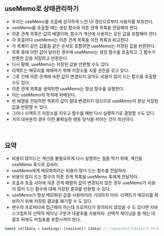 ## useMemo로 상태관리하기
  - 우리는 useMemo를 호출해 심각하게 느린 UI 갱신으로부터 사용자를 보호한다.
  - useMemo를 호출할 때는 생성 함수와 의존 관계 목록을 전달해야 한다.
  - 의존 관계 목록은 값의 배열이며, 함수가 계산에 사용하는 모든 값을 포함해야 한다.
  - 각 호출마다 useMemo는 의존 관계 목록을 이전 목록과 비교한다.
  - 각 목록이 같은 값들을 같은 순서로 포함하면 useMemo는 저장된 값을 반환한다.
  - 목록 중에 어떤 값이 달라진 경우에 useMemo는 생성 함수를 호출하고 그 함수가 반환한 값을 저장하고 반환한다.
  - 다시 말해, useMemo는 저장된 값을 반환할 수도 있다.
  - 리액트는 메모리를 해체하기 위해 저장소를 지울 권한을 갖고 있다.
  - 그로 인해 의존 관계에 속한 값이 변경되지 않아도 비용이 많이 드는 함수를 호출할 수도 있다.
  - 의존 관계 목록을 생략하면 useMemo는 항상 함수를 실행한다.
  - 이는 useMemo의 목적에 위배된다.
  - 빈 배열을 전달하면 목록의 값이 절대 변경되지 않으므로 useMemo가 항상 저장된 값을 반환할 수 있다.
  - 그러나 리액트가 저장소를 지우고 함수를 매번 다시 실행하기로 결정할 수도 있다.
  - 거의 대부분의 경우 이런 불확실한 행동 양식을 피하는 것이 최선이다.
<br/>

## 요약
  - 비용이 많이드는 계산을 불필요하게 다시 실행하는 일을 막기 위해, 계산을 useMemo 훅으로 감싸라.
  - useMemo에게 메모화하려는 비용이 많이 드는 함수를 전달하라.
  - 비용이 많이 드는 함수의 의존 관계 목록을 useMemo 훅에게 전달하라.
  - 호출과 호출 사이에 의존 관계 배열의 값이 변경되지 않은 경우 useMemo가 비용이 많이 드는 함수에 대해 저장된 결과를 반환할 수 있다.
  - useMemo가 항상 메모화된 값을 사용하리라 기대하지 마라. 리액트가 메모리를 확보하기 위해 저장된 결과를 폐기할 수 도 있다.
  - 변수의 프로퍼티에 접근해야 하는데 프로퍼티가 정의되지 않았을 수 도 있다면 자바스크립트의 선택적 체이닝 구문과 대괄호를 사용하라. 선택적 체이닝을 쓸 때는 대괄호 뒤에도 마침표를 포함시켜야 한다.
  ```js
  const cellData = bookings?.[session]?.[data] // [session]?[data]가 아니라는 점에 유의!
  ```
